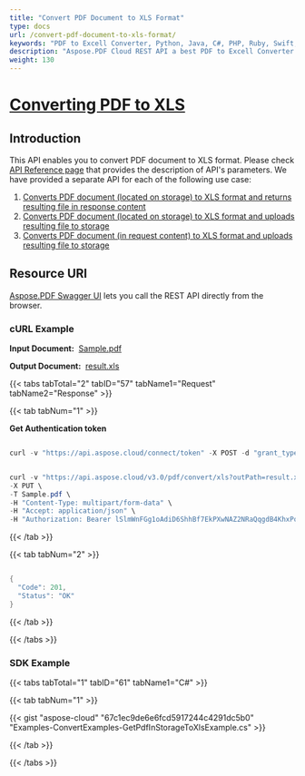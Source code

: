 ```yaml
---
title: "Convert PDF Document to XLS Format"
type: docs
url: /convert-pdf-document-to-xls-format/
keywords: "PDF to Excell Converter, Python, Java, C#, PHP, Ruby, Swift, Android, Go"
description: "Aspose.PDF Cloud REST API a best PDF to Excell Converter. The SDKs are available in various languages such as, C#, Java, Python, Ruby, PHP, Node.js, Swift, Android and Go. Please check API Reference page that provides the description of API&amp;apos;s parameters."
weight: 130
---
```


# <ins>**Converting PDF to XLS**

## **Introduction**
This API enables you to convert PDF document to XLS format. Please check [API Reference page](https://apireference.aspose.cloud/pdf/#!/Convert/PutPdfInRequestToXls) that provides the description of API's parameters. We have provided a separate API for each of the following use case:

1. [Converts PDF document (located on storage) to XLS format and returns resulting file in response content](https://apireference.aspose.cloud/pdf/#!/Convert/GetPdfInStorageToXls)
1. [Converts PDF document (located on storage) to XLS format and uploads resulting file to storage](https://apireference.aspose.cloud/pdf/#!/Convert/PutPdfInStorageToXls)
1. [Converts PDF document (in request content) to XLS format and uploads resulting file to storage](https://apireference.aspose.cloud/pdf/#!/Convert/PutPdfInRequestToXls)
## **Resource URI**
[Aspose.PDF Swagger UI](https://apireference.aspose.cloud/pdf/#!/Convert/PutPdfInRequestToXls) lets you call the REST API directly from the browser.
### **cURL Example**
**Input Document:**  [Sample.pdf](/pdf/convert-pdf-document-to-xls-format/Sample.pdf)

**Output Document:**  [result.xls](/pdf/convert-pdf-document-to-xls-format/result.xls)

{{< tabs tabTotal="2" tabID="57" tabName1="Request" tabName2="Response" >}}

{{< tab tabNum="1" >}}

**Get Authentication token**

```java

curl -v "https://api.aspose.cloud/connect/token" -X POST -d "grant_type=client_credentials&client_id=<APP_SID>&client_secret=<APP_KEY>" -H "Content-Type: application/x-www-form-urlencoded" -H "Accept: application/json"

```

```java

curl -v "https://api.aspose.cloud/v3.0/pdf/convert/xls?outPath=result.xls" \
-X PUT \
-T Sample.pdf \
-H "Content-Type: multipart/form-data" \
-H "Accept: application/json" \
-H "Authorization: Bearer lSlmWnFGg1oAdiD6ShhBf7EkPXwNAZ2NRaQqgdB4KhxPq9ZnZN4ijqgnWvdpA1kB2bEQK8vGZ0OgqbPPZTbq1gTzMX-xKs8wuGXWUb0jzHC15Y1MVRWzne-jid2GBeyWZwGs4mNvr_5xY4iSuSAgCI_Ff_ZZj0omRFC8HX4i79YdgyvKl7_rw_oCMAkSVKwbywkzBNWnMimaj6WU9kX7-Z3WlJ6PhVBen7umdo49K06mFrPRJfWYspIdkGG3kNeBw3gvUNxhVegpyRxK_xdKQMC3c5QCqS59ArZQsUmYGKIhUoS_nu5CdmrTNkznwyWXQgYsN_rdTTqs8v80WUURCTqbbLyCRuB_sYC2EXJ6JNJ2DYszowi9ZkBmZzjNkZp-pXmbF4WdipQiWnt9ZL9r69icM-OrdgU1f2HJEeHU0K_9O9zU"

```

{{< /tab >}}

{{< tab tabNum="2" >}}

```java

{
  "Code": 201,
  "Status": "OK"
}

```

{{< /tab >}}

{{< /tabs >}}
### **SDK Example**
{{< tabs tabTotal="1" tabID="61" tabName1="C#" >}}

{{< tab tabNum="1" >}}

{{< gist "aspose-cloud" "67c1ec9de6e6fcd5917244c4291dc5b0" "Examples-ConvertExamples-GetPdfInStorageToXlsExample.cs" >}}

{{< /tab >}}

{{< /tabs >}}
